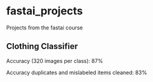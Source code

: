 # fastai_projects
Projects from the fastai course


## Clothing Classifier
Accuracy (320 images per class): 87%

Accuracy duplicates and mislabeled items cleaned: 83%
